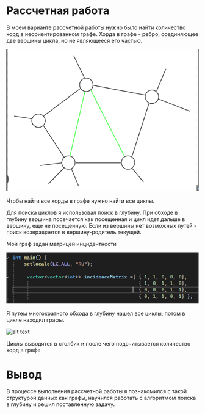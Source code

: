 # Рассчетная работа 
В моем варианте рассчетной работы нужно было найти количество хорд в неориентированном графе.
 Хорда в графе - ребро, соединяющее две вершины цикла, но не являющееся его частью.
 
![](image-1.png)

Чтобы найти все хорды в графе нужно найти все циклы.

Для поиска циклов я использовал поиск в глубину. При обходе в глубину вершина посечается как посещенная и цикл идет дальше в вершину, еще не посещенную.
Если из вершины нет возможных путей - поиск возвращается в вершину-родитель текущей.

Мой граф задан матрицей инцидентности

![](image.png)

Я путем многократного обхода в глубину нашел все циклы, потом в цикле находил графы.

![alt text](image-3.png)

Циклы выводятся в столбик и после чего подсчитывается количество хорд в графе

# Вывод

В процессе выполнения рассчетной работы я познакомился с такой структурой данных как графы, научился работать с алгоритмом поиска в глубину и решил поставленную задачу.
